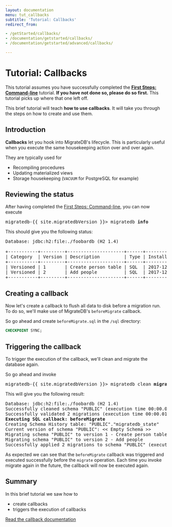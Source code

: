 ```yaml
---
layout: documentation
menu: tut_callbacks
subtitle: 'Tutorial: Callbacks'
redirect_from:

- /getStarted/callbacks/
- /documentation/getstarted/callbacks/
- /documentation/getstarted/advanced/callbacks/

---
```


# Tutorial: Callbacks

This tutorial assumes you have successfully completed the [**First Steps:
Command-line**](/migratedb/documentation/getstarted/firststeps/commandline)
tutorial. **If you have not done so, please do so first.** This tutorial picks up where that one left off.

This brief tutorial will teach **how to use callbacks**. It will take you through the
steps on how to create and use them.

## Introduction

**Callbacks** let you hook into MigrateDB's lifecycle. This is particularly useful when you execute the same
housekeeping
action over and over again.

They are typically used for

- Recompiling procedures
- Updating materialized views
- Storage housekeeping (`VACUUM` for PostgreSQL for example)

## Reviewing the status

After having completed the [First Steps: Command-line](/migratedb/documentation/getstarted/firststeps/commandline), you can now
execute

<pre class="console"><span>migratedb-{{ site.migratedbVersion }}&gt;</span> migratedb <strong>info</strong></pre>

This should give you the following status:

<pre class="console">Database: jdbc:h2:file:./foobardb (H2 1.4)
                     
+-----------+---------+---------------------+------+---------------------+----------+
| Category  | Version | Description         | Type | Installed On        | State    |
+-----------+---------+---------------------+------+---------------------+----------+
| Versioned | 1       | Create person table | SQL  | 2017-12-21 18:05:10 | Success  |
| Versioned | 2       | Add people          | SQL  | 2017-12-21 18:05:10 | Success  |
+-----------+---------+---------------------+------+---------------------+----------+</pre>

## Creating a callback

Now let's create a callback to flush all data to disk before a migration run. To do so, we'll make use of MigrateDB's
`beforeMigrate` callback.

So go ahead and create `beforeMigrate.sql` in the `/sql` directory:

```sql
CHECKPOINT SYNC;
```

## Triggering the callback

To trigger the execution of the callback, we'll clean and migrate the database again.

So go ahead and invoke

<pre class="console"><span>migratedb-{{ site.migratedbVersion }}&gt;</span> migratedb clean <strong>migrate</strong></pre>

This will give you the following result:

<pre class="console">Database: jdbc:h2:file:./foobardb (H2 1.4)
Successfully cleaned schema "PUBLIC" (execution time 00:00.003s)
Successfully validated 2 migrations (execution time 00:00.010s)
<strong>Executing SQL callback: beforeMigrate</strong>
Creating Schema History table: "PUBLIC"."migratedb_state"
Current version of schema "PUBLIC": << Empty Schema >>
Migrating schema "PUBLIC" to version 1 - Create person table
Migrating schema "PUBLIC" to version 2 - Add people
Successfully applied 2 migrations to schema "PUBLIC" (execution time 00:00.034s)</pre>

As expected we can see that the `beforeMigrate` callback was triggered and executed successfully before the `migrate`
operation. Each time you invoke migrate again in the future, the callback will now be executed again.

## Summary

In this brief tutorial we saw how to

- create callbacks
- triggers the execution of callbacks

<p class="next-steps">
    <a class="btn btn-primary" href="/migratedb/documentation/concepts/callbacks">Read the callback documentation <i class="fa fa-arrow-right"></i></a>
</p>
